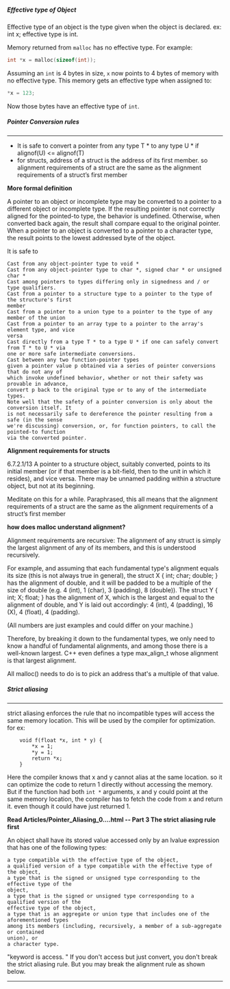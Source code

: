 
##### Effective type of Object

Effective type of an object is the type given when the object is declared. 
ex:
int x;  effective type is int. 

Memory returned from `malloc` has no effective type. For example:

```c
int *x = malloc(sizeof(int));
```

Assuming an `int` is 4 bytes in size, `x` now points to 4 bytes of memory with no 
effective type. This memory gets an effective type when assigned to:

```c
*x = 123;
```

Now those bytes have an effective type of `int`.


##### Pointer Conversion rules
------------------------
* It is safe to convert a pointer from any type T * to any type U * if alignof(U) <= 
alignof(T)
*  for structs, address of a struct is the address of its first member. so alignment 
requirements of a struct are the same as the alignment requirements of a struct’s first 
member

**More formal definition**

A pointer to an object or incomplete type may be converted to a pointer to a different 
object or incomplete type. If the resulting pointer is not correctly aligned for the 
pointed-to type, the behavior is undefined. Otherwise, when converted back again, the 
result shall compare equal to the original pointer. When a pointer to an object is 
converted to a pointer to a character type, the result points to the lowest addressed 
byte of the object.

It is safe to
```
Cast from any object-pointer type to void *
Cast from any object-pointer type to char *, signed char * or unsigned char *
Cast among pointers to types differing only in signedness and / or type qualifiers.
Cast from a pointer to a structure type to a pointer to the type of the structure's first 
member
Cast from a pointer to a union type to a pointer to the type of any member of the union
Cast from a pointer to an array type to a pointer to the array's element type, and vice 
versa
Cast directly from a type T * to a type U * if one can safely convert from T * to U * via 
one or more safe intermediate conversions.
Cast between any two function-pointer types
given a pointer value p obtained via a series of pointer conversions that do not any of 
which invoke undefined behavior, whether or not their safety was provable in advance, 
convert p back to the original type or to any of the intermediate types.
Note well that the safety of a pointer conversion is only about the conversion itself. It 
is not necessarily safe to dereference the pointer resulting from a safe (in the sense 
we're discussing) conversion, or, for function pointers, to call the pointed-to function 
via the converted pointer.

```

**Alignment requirements for structs**

6.7.2.1/13 A pointer to a structure object, suitably converted, points to its initial 
member (or if that member is a bit-field, then to the unit in which it resides), and vice 
versa. There may be unnamed padding within a structure object, but not at its beginning.

Meditate on this for a while. Paraphrased, this all means that the alignment requirements 
of a struct are the same as the alignment requirements of a struct’s first member

**how does malloc understand alignment?**

Alignment requirements are recursive: The alignment of any struct is simply the largest 
alignment of any of its members, and this is understood recursively.

For example, and assuming that each fundamental type's alignment equals its size (this is 
not always true in general), the
struct X { int; char; double; } 
has the alignment of double, and it will be padded to be a multiple of the size of double 
(e.g. 4 (int), 1 (char), 3 (padding), 8 (double)). 
The 
struct Y { int; X; float; } 
has the alignment of X, which is the largest and equal to the alignment of double, and Y 
is laid out accordingly: 4 (int), 4 (padding), 16 (X), 4 (float), 4 (padding).

(All numbers are just examples and could differ on your machine.)

Therefore, by breaking it down to the fundamental types, we only need to know a handful 
of fundamental alignments, and among those there is a well-known largest. C++ even 
defines a type max_align_t whose alignment is that largest alignment.

All malloc() needs to do is to pick an address that's a multiple of that value.

##### Strict aliasing
---------------
strict aliasing enforces the rule that no incompatible types will access the same memory 
location. This will be used by the compiler for optimization. for ex:

```
	void f(float *x, int * y) {
		*x = 1;
		*y = 1;
		return *x;
	}
```

Here the compiler knows that x and y cannot alias at the same location. so it can 
optimize the code to return 1 directly without accessing the memory. 
But if the function had both `int *` arguments,  x and y could point at the same memory 
location, the compiler has to fetch the code from x and return it. even though it could 
have just returned 1. 

**Read Articles/Pointer_Aliasing_0....html -- Part 3 The strict aliasing rule first**

An object shall have its stored value accessed only by an lvalue expression that has one 
of the following types:
```
a type compatible with the effective type of the object,
a qualified version of a type compatible with the effective type of the object,
a type that is the signed or unsigned type corresponding to the effective type of the 
object,
a type that is the signed or unsigned type corresponding to a qualified version of the 
effective type of the object,
a type that is an aggregate or union type that includes one of the aforementioned types 
among its members (including, recursively, a member of a sub-aggregate or contained 
union), or
a character type.
```
"keyword is access. "
If you don't access but just convert, you don't break the strict aliasing rule.
But you may break the alignment rule as shown below.


----------------------------


